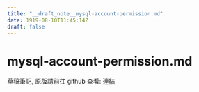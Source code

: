 ```yaml
---
title: "__draft_note__mysql-account-permission.md"
date: 1919-08-10T11:45:14Z
draft: false
---
```


# mysql-account-permission.md

草稿筆記, 原版請前往 github 查看: [連結](https://github.com/tinghaolai/just-random-note/blob/master/google-cloud/mysql-account-permission.md)